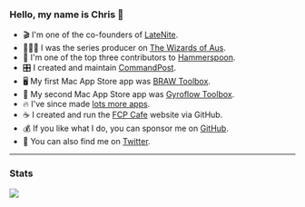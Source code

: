 ### Hello, my name is Chris 👋

- 🎬 I'm one of the co-founders of [LateNite](https://latenitefilms.com).
- 🧙🏼‍♂️ I was the series producer on [The Wizards of Aus](http://twoa.tv).
- 🔨 I'm one of the top three contributors to [Hammerspoon](https://github.com/Hammerspoon/hammerspoon).
- 🎛 I created and maintain [CommandPost](https://github.com/commandpost/commandpost).
- 🖥 My first Mac App Store app was [BRAW Toolbox](https://github.com/latenitefilms/brawtoolbox).
- 🤳 My second Mac App Store app was [Gyroflow Toolbox](https://github.com/latenitefilms/GyroflowToolbox).
- 🔥 I've since made [lots more apps](https://fcp.cafe/latenite/).
- ☕️ I created and run the [FCP Cafe](https://fcp.cafe) website via GitHub.
- 💰 If you like what I do, you can sponsor me on [GitHub](https://github.com/sponsors/latenitefilms).
- 💬 You can also find me on [Twitter](https://twitter.com/chrisatlatenite).

---

### Stats

![](https://github-readme-stats.vercel.app/api?username=latenitefilms&show_icons=true)
